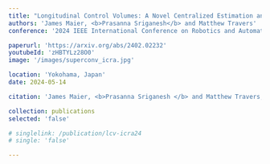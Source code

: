 ```yaml
---
title: "Longitudinal Control Volumes: A Novel Centralized Estimation and Control Framework for Distributed Multi-Agent Sorting Systems"
authors: 'James Maier, <b>Prasanna Sriganesh</b> and Matthew Travers'
conference: '2024 IEEE International Conference on Robotics and Automation (ICRA)'

paperurl: 'https://arxiv.org/abs/2402.02232'
youtubeId: 'zHBTYLz28O0'
image: '/images/superconv_icra.jpg'

location: 'Yokohama, Japan'
date: 2024-05-14

citation: 'James Maier, <b>Prasanna Sriganesh </b> and Matthew Travers, &quot;Longitudinal Control Volumes: A Novel Centralized Estimation and Control Framework for Distributed Multi-Agent Sorting Systems&quot;, <i> Accepted to the 2024 IEEE International Conference on Robotics and Automation (ICRA) </i>, Yokohama, Japan, 13th-18th May 2024'

collection: publications
selected: 'false'

# singlelink: /publication/lcv-icra24
# single: 'false'

---
```





